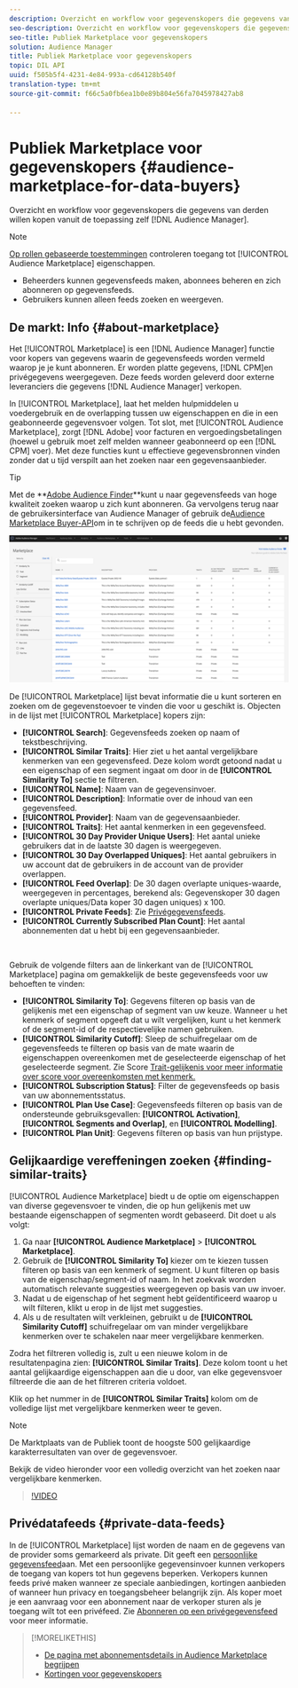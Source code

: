 ```yaml
---
description: Overzicht en workflow voor gegevenskopers die gegevens van derden willen kopen in Audience Manager
seo-description: Overzicht en workflow voor gegevenskopers die gegevens van derden willen kopen in Audience Manager
seo-title: Publiek Marketplace voor gegevenskopers
solution: Audience Manager
title: Publiek Marketplace voor gegevenskopers
topic: DIL API
uuid: f505b5f4-4231-4e84-993a-cd64128b540f
translation-type: tm+mt
source-git-commit: f66c5a0fb6ea1b0e89b804e56fa7045978427ab8

---
```



# Publiek Marketplace voor gegevenskopers {#audience-marketplace-for-data-buyers}

Overzicht en workflow voor gegevenskopers die gegevens van derden willen kopen vanuit de toepassing zelf [!DNL Audience Manager].

>[!NOTE]
>[Op rollen gebaseerde toestemmingen](../../../reporting/reports-dashboard.md) controleren toegang tot [!UICONTROL Audience Marketplace] eigenschappen.
>
>* Beheerders kunnen gegevensfeeds maken, abonnees beheren en zich abonneren op gegevensfeeds.
>* Gebruikers kunnen alleen feeds zoeken en weergeven.


## De markt: Info {#about-marketplace}

<!-- c_marketplace_about.xml -->

Het [!UICONTROL Marketplace] is een [!DNL Audience Manager] functie voor kopers van gegevens waarin de gegevensfeeds worden vermeld waarop je je kunt abonneren. Er worden platte gegevens, [!DNL CPM]en privégegevens weergegeven. Deze feeds worden geleverd door externe leveranciers die gegevens [!DNL Audience Manager] verkopen.

In [!UICONTROL Marketplace], laat het melden hulpmiddelen u voedergebruik en de overlapping tussen uw eigenschappen en die in een geabonneerde gegevensvoer volgen. Tot slot, met [!UICONTROL Audience Marketplace], zorgt [!DNL Adobe] voor facturen en vergoedingsbetalingen (hoewel u gebruik moet zelf melden wanneer geabonneerd op een [!DNL CPM] voer). Met deze functies kunt u effectieve gegevensbronnen vinden zonder dat u tijd verspilt aan het zoeken naar een gegevensaanbieder.

>[!TIP]
>
>Met de **[Adobe Audience Finder](https://www.adobe-audience-finder.com/)**kunt u naar gegevensfeeds van hoge kwaliteit zoeken waarop u zich kunt abonneren. Ga vervolgens terug naar de gebruikersinterface van Audience Manager of gebruik de[Audience Marketplace Buyer-API](https://bank.demdex.com/portal/swagger/index.html#/Audience_Marketplace_Buyer_API)om in te schrijven op de feeds die u hebt gevonden.

![koper-marketing-overzicht](assets/buyer-marketplace-overview.png)

De [!UICONTROL Marketplace] lijst bevat informatie die u kunt sorteren en zoeken om de gegevenstoevoer te vinden die voor u geschikt is. Objecten in de lijst met [!UICONTROL Marketplace] kopers zijn:

* **[!UICONTROL Search]**: Gegevensfeeds zoeken op naam of tekstbeschrijving.
* **[!UICONTROL Similar Traits]**: Hier ziet u het aantal vergelijkbare kenmerken van een gegevensfeed. Deze kolom wordt getoond nadat u een eigenschap of een segment ingaat om door in de **[!UICONTROL Similarity To]** sectie te filtreren.
* **[!UICONTROL Name]**: Naam van de gegevensinvoer.
* **[!UICONTROL Description]**: Informatie over de inhoud van een gegevensfeed.
* **[!UICONTROL Provider]**: Naam van de gegevensaanbieder.
* **[!UICONTROL Traits]**: Het aantal kenmerken in een gegevensfeed.
* **[!UICONTROL 30 Day Provider Unique Users]**: Het aantal unieke gebruikers dat in de laatste 30 dagen is weergegeven.
* **[!UICONTROL 30 Day Overlapped Uniques]**: Het aantal gebruikers in uw account dat de gebruikers in de account van de provider overlappen.
* **[!UICONTROL Feed Overlap]**: De 30 dagen overlapte uniques-waarde, weergegeven in percentages, berekend als: Gegevenskoper 30 dagen overlapte uniques/Data koper 30 dagen uniques) x 100.
* **[!UICONTROL Private Feeds]**: Zie [Privégegevensfeeds](../../../features/audience-marketplace/marketplace-private-feeds.md).
* **[!UICONTROL Currently Subscribed Plan Count]**: Het aantal abonnementen dat u hebt bij een gegevensaanbieder.

 

Gebruik de volgende filters aan de linkerkant van de [!UICONTROL Marketplace] pagina om gemakkelijk de beste gegevensfeeds voor uw behoeften te vinden:

* **[!UICONTROL Similarity To]**: Gegevens filteren op basis van de gelijkenis met een eigenschap of segment van uw keuze. Wanneer u het kenmerk of segment opgeeft dat u wilt vergelijken, kunt u het kenmerk of de segment-id of de respectievelijke namen gebruiken.
* **[!UICONTROL Similarity Cutoff]**: Sleep de schuifregelaar om de gegevensfeeds te filteren op basis van de mate waarin de eigenschappen overeenkomen met de geselecteerde eigenschap of het geselecteerde segment. Zie Score [Trait-gelijkenis voor meer informatie over score voor overeenkomsten met kenmerk.](../../segments/trait-recommendations.md#trait-similarity-score)
* **[!UICONTROL Subscription Status]**: Filter de gegevensfeeds op basis van uw abonnementsstatus.
* **[!UICONTROL Plan Use Case]**: Gegevensfeeds filteren op basis van de ondersteunde gebruiksgevallen: **[!UICONTROL Activation]**, **[!UICONTROL Segments and Overlap]**, en **[!UICONTROL Modelling]**.
* **[!UICONTROL Plan Unit]**: Gegevens filteren op basis van hun prijstype.

## Gelijkaardige vereffeningen zoeken {#finding-similar-traits}

[!UICONTROL Audience Marketplace] biedt u de optie om eigenschappen van diverse gegevensvoer te vinden, die op hun gelijkenis met uw bestaande eigenschappen of segmenten wordt gebaseerd. Dit doet u als volgt:

1. Ga naar **[!UICONTROL Audience Marketplace]** > **[!UICONTROL Marketplace]**.
2. Gebruik de **[!UICONTROL Similarity To]** kiezer om te kiezen tussen filteren op basis van een kenmerk of segment. U kunt filteren op basis van de eigenschap/segment-id of naam. In het zoekvak worden automatisch relevante suggesties weergegeven op basis van uw invoer.
3. Nadat u de eigenschap of het segment hebt geïdentificeerd waarop u wilt filteren, klikt u erop in de lijst met suggesties.
4. Als u de resultaten wilt verkleinen, gebruikt u de **[!UICONTROL Similarity Cutoff]** schuifregelaar om van minder vergelijkbare kenmerken over te schakelen naar meer vergelijkbare kenmerken.

Zodra het filtreren volledig is, zult u een nieuwe kolom in de resultatenpagina zien: **[!UICONTROL Similar Traits]**. Deze kolom toont u het aantal gelijkaardige eigenschappen aan die u door, van elke gegevensvoer filtreerde die aan de het filtreren criteria voldoet.

Klik op het nummer in de **[!UICONTROL Similar Traits]** kolom om de volledige lijst met vergelijkbare kenmerken weer te geven.

>[!NOTE]
>
> De Marktplaats van de Publiek toont de hoogste 500 gelijkaardige karakterresultaten van over de gegevensvoer.

Bekijk de video hieronder voor een volledig overzicht van het zoeken naar vergelijkbare kenmerken.

>[!VIDEO](https://video.tv.adobe.com/v/29370/)

## Privédatafeeds {#private-data-feeds}

In de [!UICONTROL Marketplace] lijst worden de naam en de gegevens van de provider soms gemarkeerd als private. Dit geeft een [persoonlijke gegevensfeed](../../../features/audience-marketplace/marketplace-private-feeds.md)aan. Met een persoonlijke gegevensinvoer kunnen verkopers de toegang van kopers tot hun gegevens beperken. Verkopers kunnen feeds privé maken wanneer ze speciale aanbiedingen, kortingen aanbieden of wanneer hun privacy en toegangsbeheer belangrijk zijn. Als koper moet je een aanvraag voor een abonnement naar de verkoper sturen als je toegang wilt tot een privéfeed. Zie [Abonneren op een privégegevensfeed](../../../features/audience-marketplace/marketplace-data-buyers/marketplace-manage-subscriptions.md#subscript-private-data-feed) voor meer informatie.

>[!MORELIKETHIS]
>
>* [De pagina met abonnementsdetails in Audience Marketplace begrijpen](../../../features/audience-marketplace/marketplace-data-buyers/marketplace-manage-subscriptions.md#marketplace-buyer-details)
>* [Kortingen voor gegevenskopers](../../../features/audience-marketplace/marketplace-data-buyers/marketplace-manage-subscriptions.md#buyer-discount)


